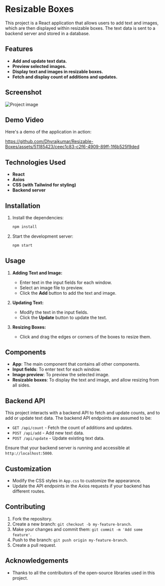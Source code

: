 # Resizable Boxes

This project is a React application that allows users to add text and images, which are then displayed within resizable boxes. The text data is sent to a backend server and stored in a database.

## Features

- **Add and update text data.**
- **Preview selected images.**
- **Display text and images in resizable boxes.**
- **Fetch and display count of additions and updates.**

## Screenshot


![Project image](https://github.com/Dhyrajkumar/Resizable-Boxes/assets/51185423/337b4714-9f01-44c4-9eda-a03ef98230d6)

## Demo Video

Here's a demo of the application in action:



https://github.com/Dhyrajkumar/Resizable-Boxes/assets/51185423/ceec1c83-c2f6-4909-89ff-1f6b525f9ded



## Technologies Used

- **React**
- **Axios**
- **CSS (with Tailwind for styling)**
- **Backend server**

## Installation

1. Install the dependencies:
    ```bash
    npm install
    ```
2. Start the development server:
    ```bash
    npm start
    ```

## Usage

1. **Adding Text and Image:**
   - Enter text in the input fields for each window.
   - Select an image file to preview.
   - Click the **Add** button to add the text and image.

2. **Updating Text:**
   - Modify the text in the input fields.
   - Click the **Update** button to update the text.

3. **Resizing Boxes:**
   - Click and drag the edges or corners of the boxes to resize them.

## Components

- **App**: The main component that contains all other components.
- **Input fields**: To enter text for each window.
- **Image preview**: To preview the selected image.
- **Resizable boxes**: To display the text and image, and allow resizing from all sides.

## Backend API

This project interacts with a backend API to fetch and update counts, and to add or update text data. The backend API endpoints are assumed to be:

- `GET /api/count` - Fetch the count of additions and updates.
- `POST /api/add` - Add new text data.
- `POST /api/update` - Update existing text data.

Ensure that your backend server is running and accessible at `http://localhost:5000`.

## Customization

- Modify the CSS styles in `App.css` to customize the appearance.
- Update the API endpoints in the Axios requests if your backend has different routes.

## Contributing

1. Fork the repository.
2. Create a new branch: `git checkout -b my-feature-branch`.
3. Make your changes and commit them: `git commit -m 'Add some feature'`.
4. Push to the branch: `git push origin my-feature-branch`.
5. Create a pull request.


## Acknowledgements

- Thanks to all the contributors of the open-source libraries used in this project.

